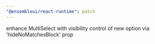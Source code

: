 ```yaml
---
"@ensembleui/react-runtime": patch
---
```


enhance MultiSelect with visibility control of new option via 'hideNoMatchesBlock' prop
